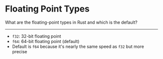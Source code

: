 # Floating Point Types

What are the floating-point types in Rust and which is the default?

---

- `f32`: 32-bit floating point
- `f64`: 64-bit floating point (default)
- Default is `f64` because it's nearly the same speed as `f32` but more precise